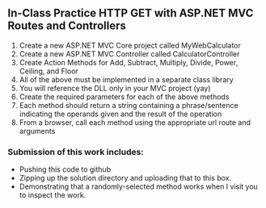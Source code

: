 ## In-Class Practice HTTP GET with ASP.NET MVC Routes and Controllers

1. Create a new ASP.NET MVC Core project called MyWebCalculator
2. Create a new ASP.NET MVC Controller called CalculatorController
3. Create Action Methods for Add, Subtract, Multiply, Divide, Power, Ceiling, and Floor
4. All of the above must be implemented in a separate class library
5. You will reference the DLL only in your MVC project (yay)
6. Create the required parameters for each of the above methods
7. Each method should return a string containing a phrase/sentence indicating the operands given and the result of the operation
8. From a browser, call each method using the appropriate url route and arguments

### Submission of this work includes:

* Pushing this code to github
* Zipping up the solution directory and uploading that to this box.
* Demonstrating that a randomly-selected method works when I visit you to inspect the work.
